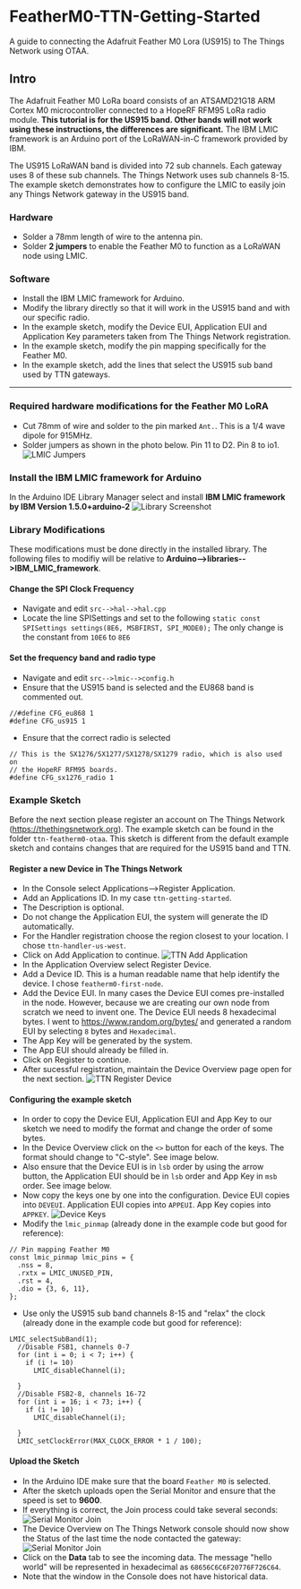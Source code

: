 # FeatherM0-TTN-Getting-Started
A guide to connecting the Adafruit Feather M0 Lora (US915) to The Things Network using OTAA.

## Intro
The Adafruit Feather M0 LoRa board consists of an ATSAMD21G18 ARM Cortex M0 microcontroller connected to a HopeRF RFM95 LoRa radio module. **This tutorial is for the US915 band. Other bands will not work using these instructions, the differences are significant.**
The IBM LMIC framework is an Arduino port of the LoRaWAN-in-C framework provided by IBM.

The US915 LoRaWAN band is divided into 72 sub channels. Each gateway uses 8 of these sub channels. 
The Things Network uses sub channels 8-15. The example sketch demonstrates how to configure the LMIC to easily join any Things Network gateway in the US915 band. 

### Hardware
* Solder a 78mm length of wire to the antenna pin.
* Solder **2 jumpers** to enable the Feather M0 to function as a LoRaWAN node using LMIC.
### Software
* Install the IBM LMIC framework for Arduino.
* Modify the library directly so that it will work in the US915 band and with our specific radio.
* In the example sketch, modify the Device EUI, Application EUI and Application Key parameters taken from The Things Network registration.
* In the example sketch, modify the pin mapping specifically for the Feather M0.
* In the example sketch, add the lines that select the US915 sub band used by TTN gateways.
---
### Required hardware modifications for the Feather M0 LoRA
* Cut 78mm of wire and solder to the pin marked `Ant.`. This is a 1/4 wave dipole for 915MHz.
* Solder jumpers as shown in the photo below. Pin 11 to D2. Pin 8 to io1.
![LMIC Jumpers](https://github.com/bborncr/FeatherM0-TTN-Getting-Started/blob/master/images/FeatherM0Jumpers.png)
### Install the IBM LMIC framework for Arduino
In the Arduino IDE Library Manager select and install **IBM LMIC framework by IBM Version 1.5.0+arduino-2**
![Library Screenshot](https://github.com/bborncr/FeatherM0-TTN-Getting-Started/blob/master/images/lmic-library.PNG)
### Library Modifications
These modifications must be done directly in the installed library.
The following files to modifiy will be relative to **Arduino-->libraries-->IBM_LMIC_framework**.
#### Change the SPI Clock Frequency
* Navigate and edit `src-->hal-->hal.cpp`
* Locate the line SPISettings and set to the following `static const SPISettings settings(8E6, MSBFIRST, SPI_MODE0);`
The only change is the constant from `10E6` to `8E6`
#### Set the frequency band and radio type
* Navigate and edit `src-->lmic-->config.h`
* Ensure that the US915 band is selected and the EU868 band is commented out.
```
//#define CFG_eu868 1
#define CFG_us915 1
```
* Ensure that the correct radio is selected 
```
// This is the SX1276/SX1277/SX1278/SX1279 radio, which is also used on
// the HopeRF RFM95 boards.
#define CFG_sx1276_radio 1
```
### Example Sketch
Before the next section please register an account on The Things Network (https://thethingsnetwork.org).
The example sketch can be found in the folder `ttn-featherm0-otaa`. This sketch is different from the default example sketch and contains changes that are required for the US915 band and TTN.
#### Register a new Device in The Things Network
* In the Console select Applications-->Register Application.
* Add an Applications ID. In my case `ttn-getting-started`.
* The Description is optional.
* Do not change the Application EUI, the system will generate the ID automatically.
* For the Handler registration choose the region closest to your location. I chose `ttn-handler-us-west`.
* Click on Add Application to continue.
![TTN Add Application](https://github.com/bborncr/FeatherM0-TTN-Getting-Started/blob/master/images/addapplication.PNG)
* In the Application Overview select Register Device.
* Add a Device ID. This is a human readable name that help identify the device. I chose `featherm0-first-node`.
* Add the Device EUI. In many cases the Device EUI comes pre-installed in the node. However, because we are creating our own node from scratch we need to invent one. The Device EUI needs 8 hexadecimal bytes. I went to https://www.random.org/bytes/ and generated a random EUI by selecting `8` bytes and `Hexadecimal`.
* The App Key will be generated by the system.
* The App EUI should already be filled in.
* Click on Register to continue.
* After sucessful registration, maintain the Device Overview page open for the next section.
![TTN Register Device](https://github.com/bborncr/FeatherM0-TTN-Getting-Started/blob/master/images/registerdevice.PNG)
#### Configuring the example sketch
* In order to copy the Device EUI, Application EUI and App Key to our sketch we need to modify the format and change the order of some bytes.
* In the Device Overview click on the `<>` button for each of the keys. The format should change to "C-style". See image below.
* Also ensure that the Device EUI is in `lsb` order by using the arrow button, the Application EUI should be in `lsb` order and App Key in `msb` order. See image below.
* Now copy the keys one by one into the configuration. Device EUI copies into `DEVEUI`. Application EUI copies into `APPEUI`. App Key copies into `APPKEY`.
![Device Keys](https://github.com/bborncr/FeatherM0-TTN-Getting-Started/blob/master/images/keys.PNG)
* Modify the `lmic_pinmap` (already done in the example code but good for reference):
```
// Pin mapping Feather M0
const lmic_pinmap lmic_pins = {
  .nss = 8,
  .rxtx = LMIC_UNUSED_PIN,
  .rst = 4,
  .dio = {3, 6, 11},
};
```
* Use only the US915 sub band channels 8-15 and "relax" the clock (already done in the example code but good for reference):
```
LMIC_selectSubBand(1);
  //Disable FSB1, channels 0-7
  for (int i = 0; i < 7; i++) {
    if (i != 10)
      LMIC_disableChannel(i);

  }
  //Disable FSB2-8, channels 16-72
  for (int i = 16; i < 73; i++) {
    if (i != 10)
      LMIC_disableChannel(i);

  }
  LMIC_setClockError(MAX_CLOCK_ERROR * 1 / 100);
```

#### Upload the Sketch
* In the Arduino IDE make sure that the board `Feather M0` is selected.
* After the sketch uploads open the Serial Monitor and ensure that the speed is set to **9600**.
* If everything is correct, the Join process could take several seconds:
![Serial Monitor Join](https://github.com/bborncr/FeatherM0-TTN-Getting-Started/blob/master/images/serial.PNG)
* The Device Overview on The Things Network console should now show the Status of the last time the node contacted the gateway:
![Serial Monitor Join](https://github.com/bborncr/FeatherM0-TTN-Getting-Started/blob/master/images/joined.PNG)
* Click on the **Data** tab to see the incoming data. The message "hello world" will be represented in hexadecimal as `68656C6C6F20776F726C64`.
* Note that the window in the Console does not have historical data.
